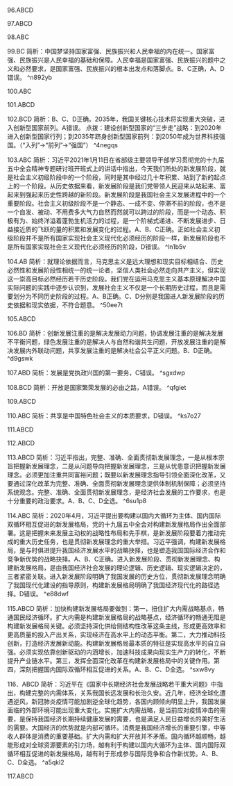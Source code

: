 96.ABCD

97.ABCD

98.ABC

99.BC
简析：中国梦坚持国家富强、民族振兴和人民幸福的内在统一。国家富强、民族振兴是人民幸福的基础和保障。人民幸福是国家富强、民族振兴的题中之义和必然要求，是国家富强、民族振兴的根本出发点和落脚点。B、C正确，A、D错误。 ^n892yb

100.ABC

101.ABCD

102.BCD
简析：B、C、D正确。2035年，我国关键核心技术将实现重大突破，进入创新型国家前列。A错误。
点拨：建设创新型国家的“三步走”战略：到2020年进入创新型国家行列；到2035年跻身创新型国家前列：到2050年成为世界科技强国。（“入列”→“前列”→“强国”） ^4negqs

103.ABC
简析：习近平2021年1月11日在省部级主要领导干部学习贯彻党的十九届五中全会精神专题研讨班开班式上的讲话中指出，今天我们所处的新发展阶段，就是社会主义初级阶段中的一个阶段，同时是其中经过几十年积累、站到了新的起点上的一个阶段。从历史依据来看，新发展阶段是我们党带领人民迎来从站起来、富起来到强起来历史性跨越的新阶段。新发展阶段是我国社会主义发展进程中的一个重要阶段。社会主义初级阶段不是一个静态、一成不变、停滞不前的阶段，也不是一个自发、被动、不用费多大气力自然而然就可以跨过的阶段，而是一个动态、积极有为、始终洋溢着蓬勃生机活力的过程，是一个阶梯式递进、不断发展进步、日益接近质的飞跃的量的积累和发展变化的过程。A、B、C正确。正如社会主义初级阶段并不是所有国家实现社会主义现代化必须经历的阶段一样，新发展阶段也不是所有国家实现社会主义现代化必须经历的阶段，D错误。 ^ln1b5v

104.AB
简析：就理论依据而言，马克思主义是远大理想和现实目标相结合、历史必然性和发展阶段性相统一的统一论者，坚信人类社会必然走向共产主义，但实现这一崇高目标必然经历若干历史阶段。我们党在运用马克思主义基本原理解决中国实际问题的实践中逐步认识到，发展社会主义不仅是一个长期历史过程，而且是需要划分为不同历史阶段的过程。A、B正确。C、D分别是我国进人新发展阶段的历史依据和现实依据，不符合题意。 ^50ee7t

105.ABCD

106.BD
简析：创新发展注重的是解决发展动力问题，协调发展注重的是解决发展不平衡问题，绿色发展注重的是解决人与自然和谐共生问题，开放发展注重的是解决发展内外联动问题，共享发展注重的是解决社会公平正义问题。B、D正确。 ^d9gswk

107.ABD
简析：发展是党执政兴国的第一要务，C错误。 ^sgxdwp

108.BCD 
简析：开放是国家繁荣发展的必由之路，A错误。 ^qfgiet

109.ABCD

110.ABC
简析：共享是中国特色社会主义的本质要求，D错误。 ^ks7o27

111.ABCD 

112.ABCD

113.ABCD
简析：习近平指出，完整、准确、全面贯彻新发展理念，一是从根本宗旨把握新发展理念，二是从问题导向把握新发展理念，三是从忧患意识把握新发展理念。必须更加注重共同富裕问题；既要以新发展理念指导引领全面深化改革，又要通过深化改革为完整、准确、全面贯彻新发展理念提供体制机制保障；必须坚持系统观念。完整、准确、全面贯彻新发展理念，是经济社会发展的工作要求，也是十分重要的政治要求。A、B、C、D全选。 ^6su1p8

114.ABC
简析：2020年4月，习近平提出要构建以国内大循环为主体、国内国际双循环相互促进的新发展格局，党的十九届五中全会对构建新发展格局作出全面部署。这是把握未来发展主动权的战略性布局和先手棋，是新发展阶段要着力推动完成的重大历史任务，也是贯彻新发展理念的重大举措。习近平强调，构建新发展格局，是与时俱进提升我国经济发展水平的战略抉择，也是塑造我国国际经济合作和竞争新优势的战略抉择。A、B、C正确。进入新发展阶段、贯彻新发展理念、构建新发展格局，是由我国经济社会发展的理论逻辑、历史逻辑、现实逻辑决定的，三者紧密关联。进入新发展阶段明确了我国发展的历史方位，贯彻新发展理念明确了我国现代化建设的指导原则，构建新发展格局明确了我国经济现代化的路径选择。D错误。 ^e88dwf

115.ABCD
简析：加快构建新发展格局要做到：第一，扭住扩大内需战略基点，畅通国民经济循环。扩大内需是构建新发展格局的战略基点，经济循环的畅通无阻是构建新发展格局关键。必须坚持深化供给侧结构性改革这条主线，形成更高效率和更高质量的投入产出关系，实现经济在高水平上的动态平衡。第二，大力推动科技创新，打造经济发展新动能。构建新发展格局最本质的特征是实现高水平的自立自强。必须实现依靠创新驱动的内涵增长，加速科技成果向现实生产力的转化，不断提升产业链水平。第三，发挥全面深化改革在构建新发展格局中的关键作用。第四，深刻把握国内国际双循环相互促进的关系。A、B、C、D全选。 ^sxw8vy

116．ABCD
简析：习近平在《国家中长期经济社会发展战略若干重大问题》中指出，构建完整的内需体系，关系我国长远发展和长治久安。近几年，经济全球化遭遇逆风，新冠肺炎疫情可能加剧逆全球化趋势，各国内顾倾向明显上升，我国发展面临的外部环境可能出现重大变化。实施扩大内需战略，是当前应对疫情冲击的需要，是保持我国经济长期持续健康发展的需要，也是满足人民日益增长的美好生活的需要。大国经济的优势就是内部可循环。消费是我国经济增长的重要引擎，中等收人群体是消费的重要基础。扩大内需和扩大开放并不矛盾。国内循环越顺畅，越能形成对全球资源要素的引力场，越有利于构建以国内大循环为主体、国内国际双循环相互促进的新发展格局，越有利于形成参与国际竞争和合作新优势。A、B、C、D全选。 ^a5qkl2

117.ABCD